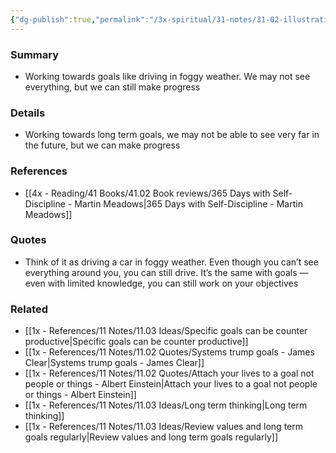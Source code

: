 ```yaml
---
{"dg-publish":true,"permalink":"/3x-spiritual/31-notes/31-02-illustrations/working-towards-goals-like-driving-in-foggy-weather-we-may-not-see-everything-but-we-can-still-make-progress/","title":"Working towards goals like driving in foggy weather. We may not see everything, but we can still make progress","created":"2024-02-21T19:54:28.207+03:00","updated":"2024-02-21T19:59:41.876+03:00"}
---
```



### Summary
- Working towards goals like driving in foggy weather. We may not see everything, but we can still make progress

### Details
- Working towards long term goals, we may not be able to see very far in the future, but we can make progress

### References
- [[4x - Reading/41 Books/41.02 Book reviews/365 Days with Self-Discipline - Martin Meadows\|365 Days with Self-Discipline - Martin Meadows]]

### Quotes
- Think of it as driving a car in foggy weather. Even though you can’t see everything around you, you can still drive. It’s the same with goals — even with limited knowledge, you can still work on your objectives

### Related
- [[1x - References/11 Notes/11.03 Ideas/Specific goals can be counter productive\|Specific goals can be counter productive]]
- [[1x - References/11 Notes/11.02 Quotes/Systems trump goals - James Clear\|Systems trump goals - James Clear]]
- [[1x - References/11 Notes/11.02 Quotes/Attach your lives to a goal not people or things - Albert Einstein\|Attach your lives to a goal not people or things - Albert Einstein]]
- [[1x - References/11 Notes/11.03 Ideas/Long term thinking\|Long term thinking]]
- [[1x - References/11 Notes/11.03 Ideas/Review values and long term goals regularly\|Review values and long term goals regularly]]